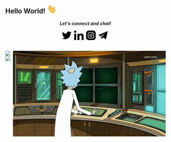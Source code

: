 ## Hello World! <img src="https://github.com/jatin-pahuja/jatin-pahuja/blob/master/Hi.gif" width="30px"></h2>

<p align="center">
  <i><b>Let's connect and chat!</b></i>

  <p align="center">
    <a href="https://twitter.com/bindashvikram" alt="Twitter"><img src="https://github.com/jatin-pahuja/jatin-pahuja/blob/master/twitter.png" height="30" width="30"></a>&nbsp;
    <a href="https://www.linkedin.com/in/vikram-kumar1/" alt="Linkedin"><img src="https://github.com/jatin-pahuja/jatin-pahuja/blob/master/linkedin.png" height="30" width="30"></a>&nbsp;
    <a href="https://www.instagram.com/bindash_vikram" alt="Instagram"><img src="https://github.com/jatin-pahuja/jatin-pahuja/blob/master/instagram.png" height="30" width="30"></a>&nbsp;
     <a href="https://t.me/bindash_vikram" alt="Telegram"><img src="https://github.com/jatin-pahuja/jatin-pahuja/blob/master/telegram.png" height="30" width="30"></a>&nbsp;
<!--      <a href="https://jatinpahuja.me/"><img src="https://github.com/jatin-pahuja/jatin-pahuja/blob/master/globe.png" height="30" width="30"></a> -->

  </p>    
</p>
<br />
<img align="right" alt="GIF" src="https://github.com/darshan-jain/darshan-jain/blob/master/rick.gif" />

<img align="left" src="https://github-readme-stats.vercel.app/api?username=lea-dtech&hide=stars,issues&count_private=true&show_icons=true"/>
 <img align="left" src="https://github-readme-stats.vercel.app/api/top-langs/?username=lea-dtech&layout=compact" />


